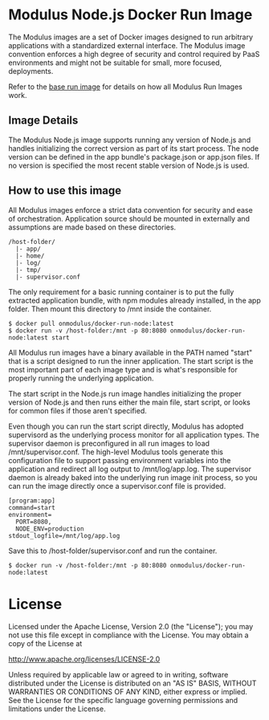 # Modulus Node.js Docker Run Image
The Modulus images are a set of Docker images designed to run arbitrary applications with a standardized external interface. The Modulus image convention enforces a high degree of security and control required by PaaS environments and might not be suitable for small, more focused, deployments.

Refer to the [base run image](https://github.com/onmodulus/docker-run-base) for details on how all Modulus Run Images work.

## Image Details
The Modulus Node.js image supports running any version of Node.js and handles initializing the correct version as part of its start process. The node version can be defined in the app bundle's package.json or app.json files. If no version is specified the most recent stable version of Node.js is used.

## How to use this image
All Modulus images enforce a strict data convention for security and ease of orchestration. Application source should be mounted in externally and assumptions are made based on these directories.

``` text
/host-folder/
  |- app/
  |- home/
  |- log/
  |- tmp/
  |- supervisor.conf
```

The only requirement for a basic running container is to put the fully extracted application bundle, with npm modules already installed, in the app folder. Then mount this directory to /mnt inside the container.

``` text
$ docker pull onmodulus/docker-run-node:latest
$ docker run -v /host-folder:/mnt -p 80:8080 onmodulus/docker-run-node:latest start
```

All Modulus run images have a binary available in the PATH named "start" that is a script designed to run the inner application. The start script is the most important part of each image type and is what's responsible for properly running the underlying application.

The start script in the Node.js run image handles initializing the proper version of Node.js and then runs either the main file, start script, or looks for common files if those aren't specified.

Even though you can run the start script directly, Modulus has adopted supervisord as the underlying process monitor for all application types. The supervisor daemon is preconfigured in all run images to load /mnt/supervisor.conf. The high-level Modulus tools generate this configuration file to support passing environment variables into the application and redirect all log output to /mnt/log/app.log. The supervisor daemon is already baked into the underlying run image init process, so you can run the image directly once a supervisor.conf file is provided.

```text
[program:app]
command=start
environment=
  PORT=8080,
  NODE_ENV=production
stdout_logfile=/mnt/log/app.log
```

Save this to /host-folder/supervisor.conf and run the container.

``` text
$ docker run -v /host-folder:/mnt -p 80:8080 onmodulus/docker-run-node:latest
```

# License
Licensed under the Apache License, Version 2.0 (the "License"); you may not use this file except in compliance with the License. You may obtain a copy of the License at

http://www.apache.org/licenses/LICENSE-2.0

Unless required by applicable law or agreed to in writing, software distributed under the License is distributed on an "AS IS" BASIS, WITHOUT WARRANTIES OR CONDITIONS OF ANY KIND, either express or implied. See the License for the specific language governing permissions and limitations under the License.
